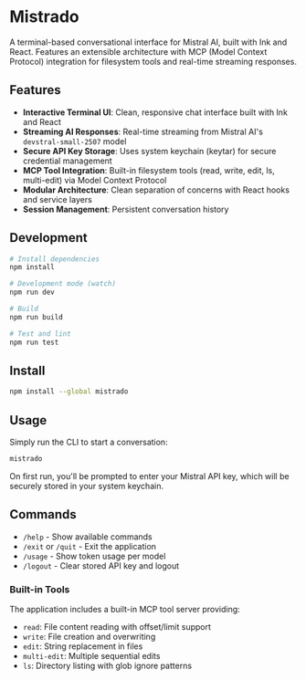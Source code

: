 # Mistrado

A terminal-based conversational interface for Mistral AI, built with Ink and React. Features an extensible architecture with MCP (Model Context Protocol) integration for filesystem tools and real-time streaming responses.

## Features

- **Interactive Terminal UI**: Clean, responsive chat interface built with Ink and React
- **Streaming AI Responses**: Real-time streaming from Mistral AI's `devstral-small-2507` model
- **Secure API Key Storage**: Uses system keychain (keytar) for secure credential management
- **MCP Tool Integration**: Built-in filesystem tools (read, write, edit, ls, multi-edit) via Model Context Protocol
- **Modular Architecture**: Clean separation of concerns with React hooks and service layers
- **Session Management**: Persistent conversation history

## Development

```bash
# Install dependencies
npm install

# Development mode (watch)
npm run dev

# Build
npm run build

# Test and lint
npm run test
```

## Install

```bash
npm install --global mistrado
```

## Usage

Simply run the CLI to start a conversation:

```bash
mistrado
```

On first run, you'll be prompted to enter your Mistral API key, which will be securely stored in your system keychain.

## Commands

- `/help` - Show available commands
- `/exit` or `/quit` - Exit the application
- `/usage` - Show token usage per model
- `/logout` - Clear stored API key and logout

### Built-in Tools

The application includes a built-in MCP tool server providing:

- `read`: File content reading with offset/limit support
- `write`: File creation and overwriting
- `edit`: String replacement in files
- `multi-edit`: Multiple sequential edits
- `ls`: Directory listing with glob ignore patterns
